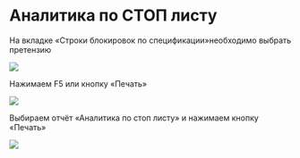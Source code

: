 # Аналитика по СТОП листу

На вкладке «Строки блокировок по спецификации»необходимо выбрать претензию

![](<../../../.gitbook/assets/1 (65)>)

Нажимаем F5 или кнопку «Печать»

![](<../../../.gitbook/assets/2 (42)>)

Выбираем отчёт «Аналитика по стоп листу» и нажимаем кнопку «Печать»

![](<../../../.gitbook/assets/image (546).png>)
